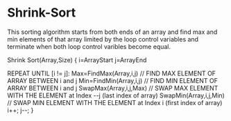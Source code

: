 # Shrink-Sort
This sorting algorithm starts from both ends of an array and find max and min elements of that array limited by the loop control variables and terminate when both loop control varibles become equal.

Shrink Sort(Array,Size)
{
  i=ArrayStart
  j=ArrayEnd
  
  REPEAT UNTIL [i != j]:
      Max=FindMax(Array,i,j) // FIND MAX ELEMENT OF ARRAY BETWEEN i and j
      Min=FindMin(Array,i,j) // FIND MIN ELEMENT OF ARRAY BETWEEN i and j
      SwapMax(Array,i,j,Max) // SWAP MAX ELEMENT WITH THE ELEMENT at Index --j (last index of array)
      SwapMin(Array,i,j,Min) // SWAP MIN ELEMENT WITH THE ELEMENT at Index i (first index of array)
      i++;
      j--;
}
